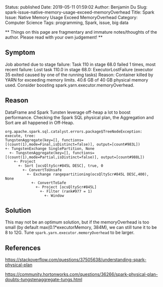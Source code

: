 Status: published
Date: 2019-05-11 01:59:02
Author: Benjamin Du
Slug: spark-issue-native-memory-usage-exceed-memoryOverhead
Title: Spark Issue: Native Memory Usage Exceed MemoryOverhead
Category: Computer Science
Tags: programming, Spark, issue, big data

**
Things on this page are fragmentary and immature notes/thoughts of the author.
Please read with your own judgement!
**

## Symptom

Job aborted due to stage failure: Task 110 in stage 68.0 failed 1 times, 
most recent failure: Lost task 110.0 in stage 68.0:
ExecutorLostFailure (executor 35 exited caused by one of the running tasks) 
Reason: Container killed by YARN for exceeding memory limits. 40.6 GB of 40 GB physical memory used. 
Consider boosting spark.yarn.executor.memoryOverhead.

## Reason

DataFrame and Spark Tunsten leverage off-heap a lot to boost performance. Checking the Spark SQL physical plan, the Aggregation and Sort are all happened in Off-Heap. 

    org.apache.spark.sql.catalyst.errors.package$TreeNodeException: execute, tree:
    TungstenAggregate(key=[], functions=[(count(1),mode=Final,isDistinct=false)], output=[count#983L])
    +- TungstenExchange SinglePartition, None
      +- TungstenAggregate(key=[], functions=[(count(1),mode=Partial,isDistinct=false)], output=[count#988L])
        +- Project
          +- Sort [ocsQltyScr#845L DESC], true, 0
            +- ConvertToUnsafe
              +- Exchange rangepartitioning(ocsQltyScr#845L DESC,400), None
                +- ConvertToSafe
                  +- Project [ocsQltyScr#845L]
                    +- Filter (rank#977 = 1)
                      +- Window

## Solution

This may not be an optimum solution, 
but if the memoryOverhead is too small (by default max(0.1*executorMemory, 384M), 
we can still tune it to be 8 to 12G.
Tune `spark.yarn.executor.memoryOverhead` to be larger.

## References

https://stackoverflow.com/questions/37505638/understanding-spark-physical-plan

https://community.hortonworks.com/questions/36266/spark-physical-plan-doubts-tungstenaggregate-tungs.html
